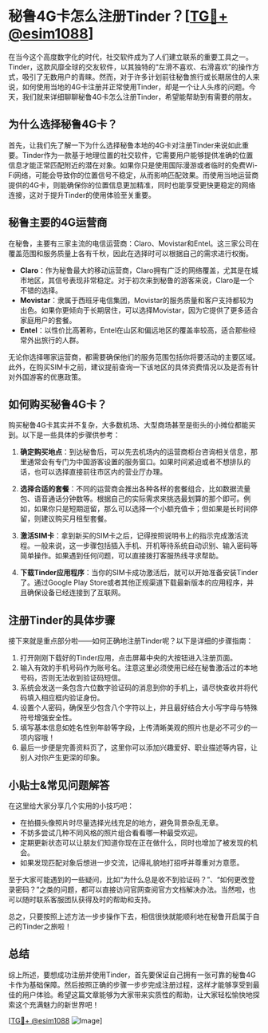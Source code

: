 # 秘鲁4G卡怎么注册Tinder？[[TG💪+ @esim1088](https://t.me/s/esim1088)]

在当今这个高度数字化的时代，社交软件成为了人们建立联系的重要工具之一。Tinder，这款风靡全球的交友软件，以其独特的“左滑不喜欢、右滑喜欢”的操作方式，吸引了无数用户的青睐。然而，对于许多计划前往秘鲁旅行或长期居住的人来说，如何使用当地的4G卡注册并正常使用Tinder，却是一个让人头疼的问题。今天，我们就来详细聊聊秘鲁4G卡怎么注册Tinder，希望能帮助到有需要的朋友。

## 为什么选择秘鲁4G卡？

首先，让我们先了解一下为什么选择秘鲁本地的4G卡对注册Tinder来说如此重要。Tinder作为一款基于地理位置的社交软件，它需要用户能够提供准确的位置信息才能正常匹配附近的潜在对象。如果你只是使用国际漫游或者临时的免费Wi-Fi网络，可能会导致你的位置信号不稳定，从而影响匹配效果。而使用当地运营商提供的4G卡，则能确保你的位置信息更加精准，同时也能享受更快更稳定的网络连接，这对于提升Tinder的使用体验至关重要。

## 秘鲁主要的4G运营商

在秘鲁，主要有三家主流的电信运营商：Claro、Movistar和Entel。这三家公司在覆盖范围和服务质量上各有千秋，因此在选择时可以根据自己的需求进行权衡。

- **Claro**：作为秘鲁最大的移动运营商，Claro拥有广泛的网络覆盖，尤其是在城市地区，其信号表现非常稳定。对于初次来到秘鲁的游客来说，Claro是一个不错的选择。
- **Movistar**：隶属于西班牙电信集团，Movistar的服务质量和客户支持都较为出色。如果你更倾向于长期居住，可以选择Movistar，因为它提供了更多适合家庭用户的套餐。
- **Entel**：以性价比高著称，Entel在山区和偏远地区的覆盖率较高，适合那些经常外出旅行的人群。

无论你选择哪家运营商，都需要确保他们的服务范围包括你将要活动的主要区域。此外，在购买SIM卡之前，建议提前查询一下该地区的具体资费情况以及是否有针对外国游客的优惠政策。

## 如何购买秘鲁4G卡？

购买秘鲁4G卡其实并不复杂，大多数机场、大型商场甚至是街头的小摊位都能买到。以下是一些具体的步骤供参考：

1. **确定购买地点**：到达秘鲁后，可以先去机场内的运营商柜台咨询相关信息，那里通常会有专门为中国游客设置的服务窗口。如果时间紧迫或者不想排队的话，也可以选择直接前往市区内的营业厅办理。

2. **选择合适的套餐**：不同的运营商会推出各种各样的套餐组合，比如数据流量包、语音通话分钟数等。根据自己的实际需求来挑选最划算的那个即可。例如，如果你只是短期逗留，那么可以选择一个小额充值卡；但如果是长时间停留，则建议购买月租型套餐。

3. **激活SIM卡**：拿到新买的SIM卡之后，记得按照说明书上的指示完成激活流程。一般来说，这一步骤包括插入手机、开机等待系统自动识别、输入密码等简单操作。如果遇到任何问题，可以直接拨打客服热线寻求帮助。

4. **下载Tinder应用程序**：当你的SIM卡成功激活后，就可以开始准备安装Tinder了。通过Google Play Store或者其他正规渠道下载最新版本的应用程序，并且确保设备已经连接到了互联网。

## 注册Tinder的具体步骤

接下来就是重点部分啦——如何正确地注册Tinder呢？以下是详细的步骤指南：

1. 打开刚刚下载好的Tinder应用，点击屏幕中央的大按钮进入注册页面。
2. 输入有效的手机号码作为账号名。注意这里必须使用已经在秘鲁激活过的本地号码，否则无法收到验证码短信。
3. 系统会发送一条包含六位数字验证码的消息到你的手机上，请尽快查收并将代码填入相应框内验证身份。
4. 设置个人密码，确保至少包含八个字符以上，并且最好结合大小写字母与特殊符号增强安全性。
5. 填写基本信息如姓名性别年龄等字段，上传清晰美观的照片也是必不可少的一项内容哦！
6. 最后一步便是完善资料页了，这里你可以添加兴趣爱好、职业描述等内容，让别人对你产生更深的印象。

## 小贴士&常见问题解答

在这里给大家分享几个实用的小技巧吧：
- 在拍摄头像照片时尽量选择光线充足的地方，避免背景杂乱无章。
- 不妨多尝试几种不同风格的照片组合看看哪一种最受欢迎。
- 定期更新状态可以让朋友们知道你现在正在做什么，同时也增加了被发现的机会。
- 如果发现匹配对象后想进一步交流，记得礼貌地打招呼并尊重对方意愿。

至于大家可能遇到的一些疑问，比如“为什么总是收不到验证码？”、“如何更改登录密码？”之类的问题，都可以直接访问官网查阅官方文档解决办法。当然啦，也可以随时联系客服团队获得及时的帮助和支持。

总之，只要按照上述方法一步步操作下去，相信很快就能顺利地在秘鲁开启属于自己的Tinder之旅啦！

## 总结

综上所述，要想成功注册并使用Tinder，首先要保证自己拥有一张可靠的秘鲁4G卡作为基础保障。然后按照正确的步骤一步步完成注册过程，这样才能够享受到最佳的用户体验。希望这篇文章能够为大家带来实质性的帮助，让大家轻松愉快地探索这个充满魅力的新世界吧！

[[TG💪+ @esim1088](https://t.me/s/esim1088) ![Image](https://i.postimg.cc/4NQfJmqS/Snipaste-2025-05-13-00-14-12.png)]